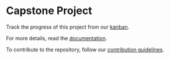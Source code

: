 # Capstone Project

Track the progress of this project from our [kanban](https://github.com/orgs/ntu-ce8-project/projects/2).

For more details, read the [documentation](https://github.com/ntu-ce8-project/eks-infra/wiki).

To contribute to the repository, follow our [contribution guidelines](/CONTRIBUTING.md).
